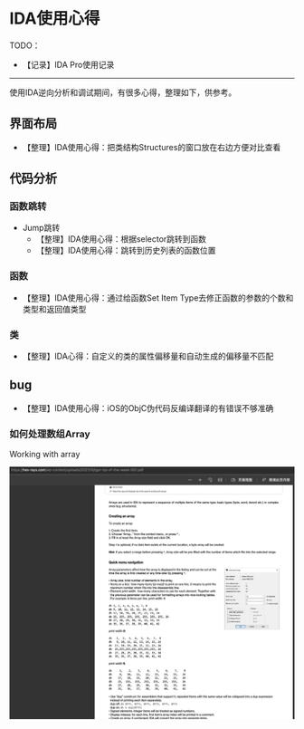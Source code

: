 # IDA使用心得

TODO：

* 【记录】IDA Pro使用记录

---

使用IDA逆向分析和调试期间，有很多心得，整理如下，供参考。

## 界面布局

* 【整理】IDA使用心得：把类结构Structures的窗口放在右边方便对比查看

## 代码分析

### 函数跳转

* Jump跳转
  * 【整理】IDA使用心得：根据selector跳转到函数
  * 【整理】IDA使用心得：跳转到历史列表的函数位置

### 函数

* 【整理】IDA使用心得：通过给函数Set Item Type去修正函数的参数的个数和类型和返回值类型

### 类

* 【整理】IDA心得：自定义的类的属性偏移量和自动生成的偏移量不匹配

## bug

* 【整理】IDA使用心得：iOS的ObjC伪代码反编译翻译的有错误不够准确

### 如何处理数组Array

Working with array

![ida_tip_array](../assets/img/ida_tip_array.jpg)
